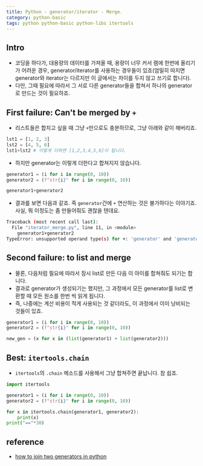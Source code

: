```yaml
---
title: Python - generator/iterator - Merge.
category: python-basic
tags: python python-basic python-libs itertools
---
```


## Intro

- 코딩을 하다가, 대용량의 데이터를 가져올 때, 용량이 너무 커서 램에 한번에 올리기가 어려운 경우, generator/iterator를 사용하는 경우들이 있죠(엄밀히 따지면 generator와 iterator는 다르지만 이 글에서는 차이를 두지 않고 쓰기로 합니다).
- 다만, 그때 필요에 따라서 그 서로 다른 generator들을 합쳐서 하나의 generator로 만드는 것이 필요하죠.

## First failure: Can't be merged by `+`

- 리스트들은 합치고 싶을 때 그냥 `+`만으로도 충분하므로, 그냥 아래와 같이 해버리죠.

```python
lst1 = [1, 2, 3]
lst2 = [4, 5, 6]
lst1+lst2 # 이렇게 더하면 [1,2,3,4,5,6]이 됩니다.
```

- 하지만 generator는 이렇게 더한다고 합쳐지지 않습니다.

```python
generator1 = (i for i in range(0, 10))
generator2 = (f"str{i}" for i in range(0, 10))

generator1+generator2
```

- 결과를 보면 다음과 같죠. 즉 `generator`간에 `+` 연산하는 것은 불가하다는 이야기죠. 사실, 뭐 이정도는 좀 만들어줘도 괜찮을 텐데요.

```bash
Traceback (most recent call last):
  File "iterator_merge.py", line 11, in <module>
    generator1+generator2
TypeError: unsupported operand type(s) for +: 'generator' and 'generator'
```

## Second failure: to list and merge

- 물론, 다음처럼 필요에 따라서 잠시 list로 만든 다음 이 아이를 합쳐줘도 되기는 합니다.
- 결과로 generator가 생성되기는 했지만, 그 과정에서 모든 generator를 list로 변환할 때 모든 원소를 한번 씩 읽게 됩니다.
- 즉, 나중에는 계산 비용이 적게 사용되는 것 같더라도, 이 과정에서 이미 낭비되는 것들이 있죠.

```python
generator1 = (i for i in range(0, 10))
generator2 = (f"str{i}" for i in range(0, 10))

new_gen = (x for x in (list(generator1) + list(generator2)))
```

## Best: `itertools.chain`

- `itertools`의 `.chain` 메소드를 사용해서 그냥 합쳐주면 끝납니다. 참 쉽죠.

```python
import itertools

generator1 = (i for i in range(0, 10))
generator2 = (f"str{i}" for i in range(0, 10))

for x in itertools.chain(generator1, generator2):
    print(x)
print("=="*30)
```

## reference

- [how to join two generators in python](https://stackoverflow.com/questions/3211041/how-to-join-two-generators-in-python)
